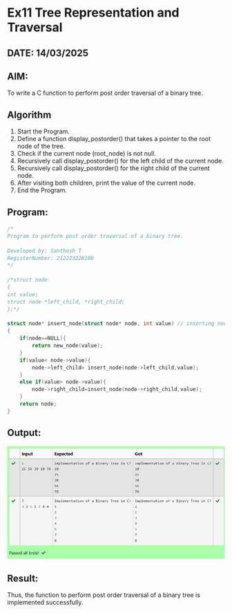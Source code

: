 # Ex11 Tree Representation and Traversal
## DATE: 14/03/2025
## AIM:
To write a C function to perform post order traversal of a binary tree.

## Algorithm   
1. Start the Program.
2. Define a function display_postorder() that takes a pointer to the root node of the tree. 
3. Check if the current node (root_node) is not null. 
4. Recursively call display_postorder() for the left child of the current node. 
5. Recursively call display_postorder() for the right child of the current node. 
6. After visiting both children, print the value of the current node. 
7. End the Program.

## Program:
```c
/*
Program to perform post order traversal of a binary tree.

Developed by: Santhosh T
RegisterNumber: 212223220100
*/

/*struct node
{
int value;
struct node *left_child, *right_child;
};*/

struct node* insert_node(struct node* node, int value) // inserting nodes!
{
    if(node==NULL){
        return new_node(value);
    }
    if(value< node->value){
        node->left_child= insert_node(node->left_child,value);
    }
    else if(value> node->value){
        node->right_child=insert_node(node->right_child,value);
    }
    return node;
}

```

## Output:

![alt text](tree_representaion_traversal.png)

## Result:
Thus, the function to perform post order traversal of a binary tree is implemented successfully.
